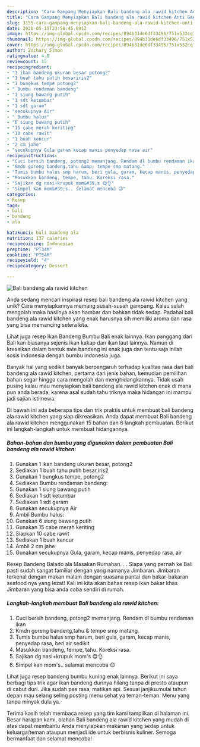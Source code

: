 ```yaml
---
description: "Cara Gampang Menyiapkan Bali bandeng ala rawid kitchen Anti Gagal"
title: "Cara Gampang Menyiapkan Bali bandeng ala rawid kitchen Anti Gagal"
slug: 3155-cara-gampang-menyiapkan-bali-bandeng-ala-rawid-kitchen-anti-gagal
date: 2020-05-15T23:56:45.091Z
image: https://img-global.cpcdn.com/recipes/894b31de6df33496/751x532cq70/bali-bandeng-ala-rawid-kitchen-foto-resep-utama.jpg
thumbnail: https://img-global.cpcdn.com/recipes/894b31de6df33496/751x532cq70/bali-bandeng-ala-rawid-kitchen-foto-resep-utama.jpg
cover: https://img-global.cpcdn.com/recipes/894b31de6df33496/751x532cq70/bali-bandeng-ala-rawid-kitchen-foto-resep-utama.jpg
author: Zachary Simon
ratingvalue: 4.6
reviewcount: 15
recipeingredient:
- "1 ikan bandeng ukuran besar potong2"
- "1 buah tahu putih besariris2"
- "1 bungkus tempe potong2"
- " Bumbu rendaman bandeng"
- "1 siung bawang putih"
- "1 sdt ketumbar"
- "1 sdt garam"
- "secukupnya Air"
- " Bumbu halus"
- "6 siung bawang putih"
- "15 cabe merah keriting"
- "10 cabe rawit"
- "1 buah kencur"
- "2 cm jahe"
- "secukupnya Gula garam kecap manis penyedap rasa air"
recipeinstructions:
- "Cuci bersih bandeng, potong2 memanjang. Rendam dl bumbu rendaman ikan"
- "Kmdn goreng bandeng,tahu &amp; tempe smp matang."
- "Tumis bumbu halus smp harum, beri gula, garam, kecap manis, penyedap rasa, beri air sedikit"
- "Masukkan bandeng, tempe, tahu. Koreksi rasa."
- "Sajikan dg nasi+krupuk mom&#39;s 😋👌"
- "Simpel kan mom&#39;s.. selamat mencoba 😉"
categories:
- Resep
tags:
- bali
- bandeng
- ala

katakunci: bali bandeng ala 
nutrition: 137 calories
recipecuisine: Indonesian
preptime: "PT34M"
cooktime: "PT54M"
recipeyield: "4"
recipecategory: Dessert

---
```



![Bali bandeng ala rawid kitchen](https://img-global.cpcdn.com/recipes/894b31de6df33496/751x532cq70/bali-bandeng-ala-rawid-kitchen-foto-resep-utama.jpg)

Anda sedang mencari inspirasi resep bali bandeng ala rawid kitchen yang unik? Cara menyiapkannya memang susah-susah gampang. Kalau salah mengolah maka hasilnya akan hambar dan bahkan tidak sedap. Padahal bali bandeng ala rawid kitchen yang enak harusnya sih memiliki aroma dan rasa yang bisa memancing selera kita.

Lihat juga resep Ikan Bandeng Bumbu Bali enak lainnya. Ikan panggang dari Bali kan biasanya sejenis ikan kakap dan ikan laut lainnya. Namun di kreasikan dalam bentuk sate bandeng ini enak juga dan tentu saja inilah sosis indonesia dengan bumbu indonesia juga.

Banyak hal yang sedikit banyak berpengaruh terhadap kualitas rasa dari bali bandeng ala rawid kitchen, pertama dari jenis bahan, kemudian pemilihan bahan segar hingga cara mengolah dan menghidangkannya. Tidak usah pusing kalau mau menyiapkan bali bandeng ala rawid kitchen enak di mana pun anda berada, karena asal sudah tahu triknya maka hidangan ini mampu jadi sajian istimewa.


Di bawah ini ada beberapa tips dan trik praktis untuk membuat bali bandeng ala rawid kitchen yang siap dikreasikan. Anda dapat membuat Bali bandeng ala rawid kitchen menggunakan 15 bahan dan 6 langkah pembuatan. Berikut ini langkah-langkah untuk membuat hidangannya.

<!--inarticleads1-->

##### Bahan-bahan dan bumbu yang digunakan dalam pembuatan Bali bandeng ala rawid kitchen:

1. Gunakan 1 ikan bandeng ukuran besar, potong2
1. Sediakan 1 buah tahu putih besar,iris2
1. Gunakan 1 bungkus tempe, potong2
1. Sediakan  Bumbu rendaman bandeng:
1. Gunakan 1 siung bawang putih
1. Sediakan 1 sdt ketumbar
1. Sediakan 1 sdt garam
1. Gunakan secukupnya Air
1. Ambil  Bumbu halus:
1. Gunakan 6 siung bawang putih
1. Gunakan 15 cabe merah keriting
1. Siapkan 10 cabe rawit
1. Sediakan 1 buah kencur
1. Ambil 2 cm jahe
1. Gunakan secukupnya Gula, garam, kecap manis, penyedap rasa, air


Resep Bandeng Balado ala Masakan Rumahan. . . Siapa yang pernah ke Bali pasti sudah sangat familiar dengan yang namanya Jimbaran. Jimbaran terkenal dengan makan malam dengan suasana pantai dan bakar-bakaran seafood nya yang lezat! Kali ini kita akan bahas resep ikan bakar khas Jimbaran yang bisa anda coba sendiri di rumah. 

<!--inarticleads2-->

##### Langkah-langkah membuat Bali bandeng ala rawid kitchen:

1. Cuci bersih bandeng, potong2 memanjang. Rendam dl bumbu rendaman ikan
1. Kmdn goreng bandeng,tahu &amp; tempe smp matang.
1. Tumis bumbu halus smp harum, beri gula, garam, kecap manis, penyedap rasa, beri air sedikit
1. Masukkan bandeng, tempe, tahu. Koreksi rasa.
1. Sajikan dg nasi+krupuk mom&#39;s 😋👌
1. Simpel kan mom&#39;s.. selamat mencoba 😉


Lihat juga resep bandeng bumbu kuning enak lainnya. Berikut ini saya berbagi tips trik agar ikan bandeng durinya hilang tanpa di presto ataupun di cabut duri. Jika sudah pas rasa, matikan api. Sesuai janjiku.mulai tahun depan mau selang seling posting menu sehat ya teman-teman. Menu yang tanpa minyak dulu ya. 

Terima kasih telah membaca resep yang tim kami tampilkan di halaman ini. Besar harapan kami, olahan Bali bandeng ala rawid kitchen yang mudah di atas dapat membantu Anda menyiapkan makanan yang sedap untuk keluarga/teman ataupun menjadi ide untuk berbisnis kuliner. Semoga bermanfaat dan selamat mencoba!
